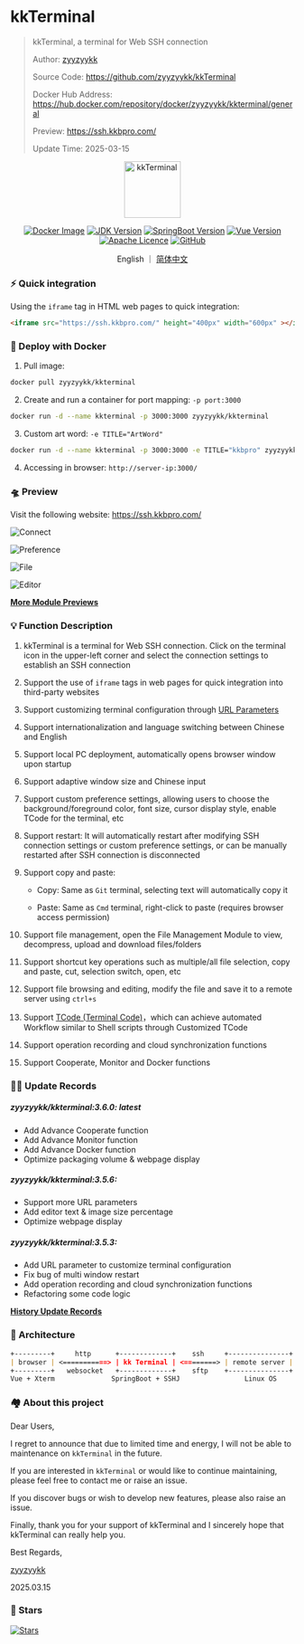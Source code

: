 # kkTerminal

> kkTerminal, a terminal for Web SSH connection
>
> Author: [zyyzyykk](https://github.com/zyyzyykk/)
>
> Source Code: https://github.com/zyyzyykk/kkTerminal
>
> Docker Hub Address: https://hub.docker.com/repository/docker/zyyzyykk/kkterminal/general
>
> Preview: https://ssh.kkbpro.com/
>
> Update Time: 2025-03-15
>

<p align="center"><a href="https://ssh.kkbpro.com/" target="_blank" rel="noopener noreferrer"><img width="100" src="https://kkbapps.oss-cn-shanghai.aliyuncs.com/logo/terminal.png" alt="kkTerminal"></a></p>

<p align="center">
  <a href="https://hub.docker.com/repository/docker/zyyzyykk/kkterminal/general"><img src="https://img.shields.io/docker/pulls/zyyzyykk/kkterminal?logo=docker" alt="Docker Image"></a>
  <a href="https://www.oracle.com/cn/java/technologies/downloads/#java8-windows"><img src="https://img.shields.io/badge/jdk-1.8-orange?logo=openjdk&logoColor=%23e3731c" alt="JDK Version"></a>
  <a href="https://spring.io/projects/spring-boot"><img src="https://img.shields.io/badge/springboot-2.7.15-green?color=6db33f&logo=springboot" alt="SpringBoot Version"></a>
  <a href="https://cn.vuejs.org/"><img src="https://img.shields.io/badge/vue-3.x-green?color=42b883&logo=vue.js" alt="Vue Version"></a>
  <a href="https://www.apache.org/licenses/"><img src="https://img.shields.io/badge/licence-Apache-red?logo=apache&logoColor=%23D22128" alt="Apache Licence"></a>
  <a href="https://github.com/zyyzyykk/kkTerminal"><img src="https://img.shields.io/github/stars/zyyzyykk/kkterminal" alt="GitHub"></a>
</p>
<p align="center">English ｜ <a href="../zh_CN/README.md" >简体中文</a></p>

### ⚡ Quick integration

Using the `iframe` tag in HTML web pages to quick integration:

```html
<iframe src="https://ssh.kkbpro.com/" height="400px" width="600px" ></iframe>
```

### 🐳 Deploy with Docker

1. Pull image:

```bash
docker pull zyyzyykk/kkterminal
```

2. Create and run a container for port mapping: `-p port:3000`

```bash
docker run -d --name kkterminal -p 3000:3000 zyyzyykk/kkterminal
```

3. Custom art word: `-e TITLE="ArtWord"`

```bash
docker run -d --name kkterminal -p 3000:3000 -e TITLE="kkbpro" zyyzyykk/kkterminal
```

4. Accessing in browser: `http://server-ip:3000/`

### 🛸 Preview

Visit the following website: https://ssh.kkbpro.com/

![Connect](https://kkbapps.oss-cn-shanghai.aliyuncs.com/terminal/3.6.0/en/Connect.png)

![Preference](https://kkbapps.oss-cn-shanghai.aliyuncs.com/terminal/3.6.0/en/Preference.png)

![File](https://kkbapps.oss-cn-shanghai.aliyuncs.com/terminal/3.6.0/en/File.png)

![Editor](https://kkbapps.oss-cn-shanghai.aliyuncs.com/terminal/3.6.0/en/Editor.png)

[**More Module Previews**](./MODULE.md)

### 💡 Function Description

1. kkTerminal is a terminal for Web SSH connection. Click on the terminal icon in the upper-left corner and select the connection settings to establish an SSH connection

2. Support the use of `iframe` tags in web pages for quick integration into third-party websites

3. Support customizing terminal configuration through [URL Parameters](./PARAMS.md)

4. Support internationalization and language switching between Chinese and English

5. Support local PC deployment, automatically opens browser window upon startup

6. Support adaptive window size and Chinese input

7. Support custom preference settings, allowing users to choose the background/foreground color, font size, cursor display style, enable TCode for the terminal, etc

8. Support restart: It will automatically restart after modifying SSH connection settings or custom preference settings, or can be manually restarted after SSH connection is disconnected

9. Support copy and paste:

   - Copy: Same as `Git` terminal, selecting text will automatically copy it

   - Paste: Same as `Cmd` terminal, right-click to paste (requires browser access permission)


9. Support file management, open the File Management Module to view, decompress, upload and download files/folders

10. Support shortcut key operations such as multiple/all file selection, copy and paste, cut, selection switch, open, etc

11. Support file browsing and editing, modify the file and save it to a remote server using `ctrl+s`

12. Support [TCode (Terminal Code)](./TCODE.md)，which can achieve automated Workflow similar to Shell scripts through Customized TCode

13. Support operation recording and cloud synchronization functions

14. Support Cooperate, Monitor and Docker functions

### 👨‍💻 Update Records

##### zyyzyykk/kkterminal:3.6.0: latest

- Add Advance Cooperate function
- Add Advance Monitor function
- Add Advance Docker function
- Optimize packaging volume & webpage display

##### zyyzyykk/kkterminal:3.5.6: 

- Support more URL parameters
- Add editor text & image size percentage
- Optimize webpage display

##### zyyzyykk/kkterminal:3.5.3: 

- Add URL parameter to customize terminal configuration
- Fix bug of multi window restart
- Add operation recording and cloud synchronization functions
- Refactoring some code logic

[**History Update Records**](./UPDATE.md)

### 🧬 Architecture

```markdown
+---------+     http      +-------------+    ssh     +---------------+
| browser | <===========> | kk Terminal | <========> | remote server |
+---------+   websocket   +-------------+    sftp    +---------------+
Vue + Xterm              SpringBoot + SSHJ                Linux OS    
```

### 🏘️ About this project

Dear Users,

I regret to announce that due to limited time and energy, I will not be able to maintenance on `kkTerminal` in the future.

If you are interested in `kkTerminal` or would like to continue maintaining, please feel free to contact me or raise an issue.

If you discover bugs or wish to develop new features, please also raise an issue.

Finally, thank you for your support of kkTerminal and I sincerely hope that kkTerminal can really help you.

Best Regards,

[zyyzyykk](https://github.com/zyyzyykk/)

2025.03.15

### 🌟 Stars

[![Stars](https://starchart.cc/zyyzyykk/kkTerminal.svg?variant=adaptive)](https://starchart.cc/zyyzyykk/kkTerminal)
